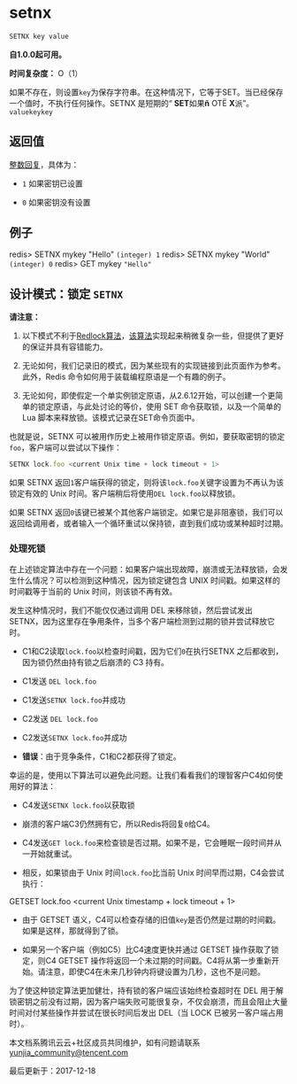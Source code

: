 # setnx

```javascript
SETNX key value
```

**自1.0.0起可用。**

**时间复杂度：** O（1）

如果不存在，则设置`key`为保存字符串。在这种情况下，它等于SET。当已经保存一个值时，不执行任何操作。SETNX 是短期的“ **SET**如果**ñ** OTË **X**派”。`valuekeykey`

## 返回值

[整数回复](https://redis.io/topics/protocol#integer-reply)，具体为：

- `1` 如果密钥已设置

- `0` 如果密钥没有设置

## 例子

redis> SETNX mykey "Hello" `(integer) 1` redis> SETNX mykey "World" `(integer) 0` redis> GET mykey `"Hello"`

## 设计模式：锁定 `SETNX`

**请注意：**

1. 以下模式不利于[Redlock算法](http://redis.io/topics/distlock)，[该算法](http://redis.io/topics/distlock)实现起来稍微复杂一些，但提供了更好的保证并具有容错能力。

1. 无论如何，我们记录旧的模式，因为某些现有的实现链接到此页面作为参考。此外，Redis 命令如何用于装载编程原语是一个有趣的例子。

1. 无论如何，即使假定一个单实例锁定原语，从2.6.12开始，可以创建一个更简单的锁定原语，与此处讨论的等价，使用 SET 命令获取锁，以及一个简单的 Lua 脚本来释放锁。该模式记录在SET命令页面中。

也就是说，SETNX 可以被用作历史上被用作锁定原语。例如，要获取密钥的锁定`foo`，客户端可以尝试以下操作：

```javascript
SETNX lock.foo <current Unix time + lock timeout + 1>
```

如果 SETNX 返回`1`客户端获得的锁定，则将该`lock.foo`关键字设置为不再认为该锁定有效的 Unix 时间。客户端稍后将使用`DEL lock.foo`以释放锁。

如果 SETNX 返回`0`该键已被某个其他客户端锁定。如果它是非阻塞锁，我们可以返回给调用者，或者输入一个循环重试以保持锁，直到我们成功或某种超时过期。

### 处理死锁

在上述锁定算法中存在一个问题：如果客户端出现故障，崩溃或无法释放锁，会发生什么情况？可以检测到这种情况，因为锁定键包含 UNIX 时间戳。如果这样的时间戳等于当前的 Unix 时间，则该锁不再有效。

发生这种情况时，我们不能仅仅通过调用 DEL 来移除锁，然后尝试发出 SETNX，因为这里存在争用条件，当多个客户端检测到过期的锁并尝试释放它时。

- C1和C2读取`lock.foo`以检查时间戳，因为它们`0`在执行SETNX 之后都收到，因为锁仍然由持有锁之后崩溃的 C3 持有。

- C1发送 `DEL lock.foo`

- C1发送`SETNX lock.foo`并成功

- C2发送 `DEL lock.foo`

- C2发送`SETNX lock.foo`并成功

- **错误**：由于竞争条件，C1和C2都获得了锁定。

幸运的是，使用以下算法可以避免此问题。让我们看看我们的理智客户C4如何使用好的算法：

- C4发送`SETNX lock.foo`以获取锁

- 崩溃的客户端C3仍然拥有它，所以Redis将回复`0`给C4。

- C4发送`GET lock.foo`来检查锁是否过期。如果不是，它会睡眠一段时间并从一开始就重试。

- 相反，如果锁由于 Unix 时间`lock.foo`比当前 Unix 时间早而过期，C4会尝试执行：

GETSET lock.foo <current Unix timestamp + lock timeout + 1>

- 由于 GETSET 语义，C4可以检查存储的旧值`key`是否仍然是过期的时间戳。如果是这样，那就得到了锁。

- 如果另一个客户端（例如C5）比C4速度更快并通过 GETSET 操作获取了锁定，则C4 GETSET 操作将返回一个未过期的时间戳。C4将从第一步重新开始。请注意，即使C4在未来几秒钟内将键设置为几秒，这也不是问题。

为了使这种锁定算法更加健壮，持有锁的客户端应该始终检查超时在 DEL 用于解锁密钥之前没有过期，因为客户端失败可能很复杂，不仅会崩溃，而且会阻止大量时间对付某些操作并尝试在很长时间后发出 DEL（当 LOCK 已被另一客户端占用时）。

本文档系腾讯云云+社区成员共同维护，如有问题请联系 yunjia_community@tencent.com

最后更新于：2017-12-18